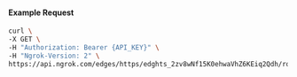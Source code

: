 <!-- Code generated for API Clients. DO NOT EDIT. -->

#### Example Request

```bash
curl \
-X GET \
-H "Authorization: Bearer {API_KEY}" \
-H "Ngrok-Version: 2" \
https://api.ngrok.com/edges/https/edghts_2zv8wNf15K0ehwaVhZ6KEiq2Qdh/routes/edghtsrt_2zv8wSPLKcjIEiGQG2qP8yplfSF/oauth
```
